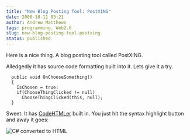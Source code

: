 ```yaml
---
title: "New Blog Posting Tool: PostXING"
date: 2006-10-11 03:21
author: Andrew Matthews
tags: programming, Web2.0
slug: new-blog-posting-tool-postxing
status: published
---
```


Here is a nice thing. A blog posting tool called PostXING.

Alledgedly it has source code formatting built into it. Lets give it a
try.

      public void OnChooseSomething()
      {
        IsChosen = true;
        if(ChooseThingClicked != null)
          ChooseThingClicked(this, null);
      }

Sweet. It has [CodeHTMLer](http://puzzleware.net/codehtmler/default.aspx) built in.
You just hit the syntax highlight button and away it goes:

![C\# converted to HTML](http://www.geocities.com/aabsinoz/blogsrc/syntax.png)
